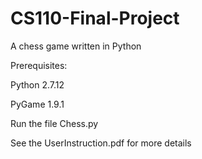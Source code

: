 # CS110-Final-Project
A chess game written in Python

Prerequisites: 

Python 2.7.12 

PyGame 1.9.1 



Run the file Chess.py 

See the UserInstruction.pdf for more details
